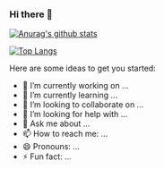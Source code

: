 ### Hi there 👋


[![Anurag's github stats](https://github-readme-stats.vercel.app/api?username=ryuji-ito-0222)](https://github.com/anuraghazra/github-readme-stats)

[![Top Langs](https://github-readme-stats.vercel.app/api/top-langs/?username=ryuji-ito-0222&langs_count=8)](https://github.com/anuraghazra/github-readme-stats)



Here are some ideas to get you started:

- 🔭 I’m currently working on ...
- 🌱 I’m currently learning ...
- 👯 I’m looking to collaborate on ...
- 🤔 I’m looking for help with ...
- 💬 Ask me about ...
- 📫 How to reach me: ...
- 😄 Pronouns: ...
- ⚡ Fun fact: ...

